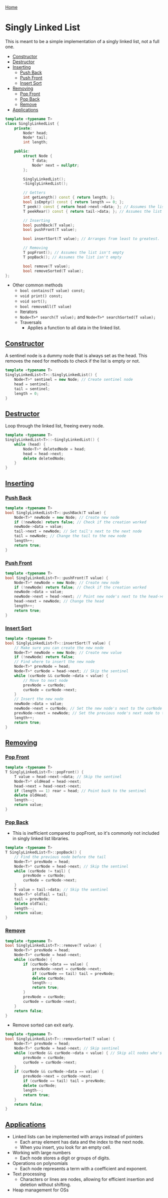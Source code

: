[Home](../README.md#data-structures)

# Singly Linked List
This is meant to be a simple implementation of a singly linked list, not a full one.

<!-- TOC -->

- [Constructor](#constructor)
- [Destructor](#destructor)
- [Inserting](#inserting)
	- [Push Back](#push-back)
	- [Push Front](#push-front)
	- [Insert Sort](#insert-sort)
- [Removing](#removing)
	- [Pop Front](#pop-front)
	- [Pop Back](#pop-back)
	- [Remove](#remove)
- [Applications](#applications)

<!-- /TOC -->

```C++
template <typename T>
class SinglyLinkedList {
	private:
		Node* head;
		Node* tail;
		int length;

	public:
		struct Node {
			T data;
			Node* next = nullptr;
		};

		SinglyLinkedList();
		~SinglyLinkedList();

		// Getters
		int getLength() const { return length; };
		bool isEmpty() const { return length == 0; };
		T peek() const { return head->next->data; }; // Assumes the list isn't empty
		T peekRear() const { return tail->data; }; // Assumes the list isn't empty

		// Inserting
		bool pushBack(T value);
		bool pushFront(T value);

		bool insertSort(T value); // Arranges from least to greatest.

		// Removing
		T popFront(); // Assumes the list isn't empty
		T popBack(); // Assumes the list isn't empty

		bool remove(T value);
		bool removeSorted(T value);
};
```

- Other common methods
	- `bool contains(T value) const;`
	- `void print() const;`
	- `void sort();`
	- `bool removeAll(T value)`
	- Iterators
	- `Node<T>* search(T value);` and `Node<T>* searchSorted(T value);`
	- Traversals
		- Applies a function to all data in the linked list.

## [Constructor](#singly-linked-list)
A sentinel node is a dummy node that is always set as the head. This removes the need for methods to check if the list is empty or not.

```C++
template <typename T>
SinglyLinkedList<T>::SinglyLinkedList() {
	Node<T>* sentinel = new Node; // Create sentinel node
	head = sentinel;
	tail = sentinel;
	length = 0;
}
```

## [Destructor](#singly-linked-list)
Loop through the linked list, freeing every node.

```C++
template <typename T>
SinglyLinkedList<T>::~SinglyLinkedList() {
	while (head) {
		Node<T>* deletedNode = head;
		head = head->next;
		delete deletedNode;
	}
}
```

## [Inserting](#singly-linked-list)

### [Push Back](#singly-linked-list)

```C++
template <typename T>
bool SinglyLinkedList<T>::pushBack(T value) {
	Node<T>* newNode = new Node; // Create new node
	if (!newNode) return false; // Check if the creation worked
	newNode->data = value;
	tail->next = newNode; // Set tail's next to the next node
	tail = newNode; // Change the tail to the new node
	length++;
	return true;
}
```

### [Push Front](#singly-linked-list)

```C++
template <typename T>
bool SinglyLinkedList<T>::pushFront(T value) {
	Node<T>* newNode = new Node; // Create new node
	if (!newNode) return false; // Check if the creation worked
	newNode->data = value;
	newNode->next = head->next; // Point new node's next to the head->next
	head->next = newNode; // Change the head
	length++;
	return true;
}
```

### [Insert Sort](#singly-linked-list)

```C++
template <typename T>
bool SinglyLinkedList<T>::insertSort(T value) {
	// Make sure you can create the new node
	Node<T>* newNode = new Node; // Create new value
	if (!newNode) return false;
	// Find where to insert the new node
	Node<T>* prevNode = head;
	Node<T>* curNode = head->next; // Skip the sentinel
	while (curNode && curNode->data < value) {
		// Move to next node
		prevNode = curNode;
		curNode = curNode->next;
	}
	// Insert the new node
	newNode->data = value;
	newNode->next = curNode; // Set the new node's next to the curNode
	prevNode->next = newNode; // Set the previous node's next node to the new node
	length++;
	return true;
}
```

## [Removing](#singly-linked-list)

### [Pop Front](#singly-linked-list)

```C++
template <typename T>
T SinglyLinkedList<T>::popFront() {
	T value = head->next->data; // Skip the sentinel
	Node<T>* oldHead = head->next;
	head->next = head->next->next;
	if (length == 1) rear = head; // Point back to the sentinel
	delete oldHead;
	length--;
	return value;
}
```

### [Pop Back](#singly-linked-list)
- This is inefficient compared to popFront, so it's commonly not included in singly linked list libraries.

```C++
template <typename T>
T SinglyLinkedList<T>::popBack() {
	// Find the previous node before the tail
	Node<T>* prevNode = head;
	Node<T>* curNode = head->next; // Skip the sentinel
	while (curNode != tail) {
		prevNode = curNode;
		curNode = curNode->next;
	}
	T value = tail->data; // Skip the sentinel
	Node<T>* oldTail = tail;
	tail = prevNode;
	delete oldTail;
	length--;
	return value;
}
```

### [Remove](#singly-linked-list)

```C++
template <typename T>
bool SinglyLinkedList<T>::remove(T value) {
	Node<T>* prevNode = head;
	Node<T>* curNode = head->next;
	while (curNode) {
		if (curNode->data == value) {
			prevNode->next = curNode->next;
			if (curNode == tail) tail = prevNode;
			delete curNode;
			length--;
			return true;
		}
		prevNode = curNode;
		curNode = curNode->next;
	}
	return false;
}
```

- Remove sorted can exit early.

```C++
template <typename T>
bool SinglyLinkedList<T>::removeSorted(T value) {
	Node<T>* prevNode = head;
	Node<T>* curNode = head->next; // Skip sentinel
	while (curNode && curNode->data < value) { // Skip all nodes who's data is less than the target
		prevNode = curNode;
		curNode = curNode->next;
	}
	if (curNode && curNode->data == value) {
		prevNode->next = curNode->next;
		if (curNode == tail) tail = prevNode;
		delete curNode;
		length--;
		return true;
	}
	return false;
}
```

## [Applications](#singly-linked-list)
- Linked lists can be implemented with arrays instead of pointers
	- Each array element has data and the index to the next node.
	- When you insert, you look for an empty cell.
- Working with large numbers
	- Each node stores a digit or groups of digits.
- Operations on polynomials
	- Each node represents a term with a coefficient and exponent.
- Text processing
	- Characters or lines are nodes, allowing for efficient insertion and deletion without shifting.
- Heap management for OSs
